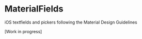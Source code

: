 # MaterialFields
iOS textfields and pickers following the Material Design Guidelines

[Work in progress]
